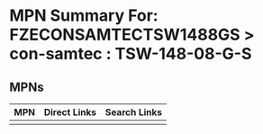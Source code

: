 



# MPN Summary For: FZECONSAMTECTSW1488GS > con-samtec : TSW-148-08-G-S

## MPNs
  

|MPN|Direct Links|Search Links|
| :--- | :--- | :--- |
||||
